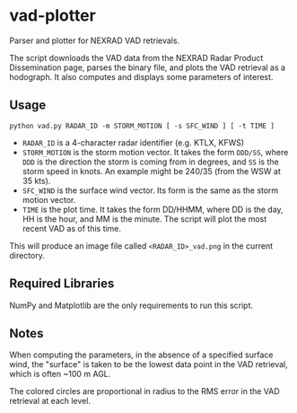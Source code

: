 # vad-plotter
Parser and plotter for NEXRAD VAD retrievals. 

The script downloads the VAD data from the NEXRAD Radar Product Dissemination page, parses the binary file, and plots the VAD retrieval as a hodograph. It also computes and displays some parameters of interest.

## Usage
```
python vad.py RADAR_ID -m STORM_MOTION [ -s SFC_WIND ] [ -t TIME ]
```
* `RADAR_ID` is a 4-character radar identifier (e.g. KTLX, KFWS)
* `STORM_MOTION` is the storm motion vector. It takes the form `DDD/SS`, where `DDD` is the direction the storm is coming from in degrees, and `SS` is the storm speed in knots. An example might be 240/35 (from the WSW at 35 kts).
* `SFC_WIND` is the surface wind vector. Its form is the same as the storm motion vector.
* `TIME` is the plot time. It takes the form DD/HHMM, where DD is the day, HH is the hour, and MM is the minute. The script will plot the most recent VAD as of this time.

This will produce an image file called `<RADAR_ID>_vad.png` in the current directory.

## Required Libraries
NumPy and Matplotlib are the only requirements to run this script.

## Notes
When computing the parameters, in the absence of a specified surface wind, the "surface" is taken to be the lowest data point in the VAD retrieval, which is often ~100 m AGL.

The colored circles are proportional in radius to the RMS error in the VAD retrieval at each level.
